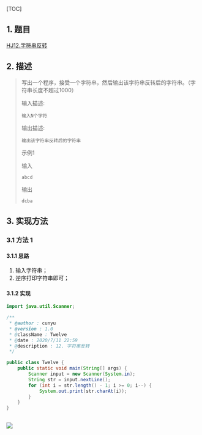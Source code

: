[TOC]

## 1. 题目

[HJ12.字符串反转](https://www.nowcoder.com/practice/e45e078701ab4e4cb49393ae30f1bb04?tpId=37&&tqId=21235&rp=1&ru=/ta/huawei&qru=/ta/huawei/question-ranking)

## 2. 描述

>   写出一个程序，接受一个字符串，然后输出该字符串反转后的字符串。（字符串长度不超过1000）
>
>   输入描述:
>
>   ```
>   输入N个字符
>   ```
>
>   输出描述:
>
>   ```
>   输出该字符串反转后的字符串
>   ```
>
>   示例1
>
>   输入
>
>   ```
>   abcd
>   ```
>
>   输出
>
>   ```
>   dcba
>   ```

## 3. 实现方法

### 3.1 方法 1

#### 3.1.1 思路

1.  输入字符串；
2.  逆序打印字符串即可；

#### 3.1.2 实现

```java
import java.util.Scanner;

/**
 * @author : cunyu
 * @version : 1.0
 * @className : Twelve
 * @date : 2020/7/11 22:59
 * @description : 12. 字符串反转
 */

public class Twelve {
    public static void main(String[] args) {
        Scanner input = new Scanner(System.in);
        String str = input.nextLine();
        for (int i = str.length() - 1; i >= 0; i--) {
            System.out.print(str.charAt(i));
        }
    }
}

```

![](https://gitee.com/cunyu1943/images/raw/master/ImgsUbuntu/20200510234310.png)
---

<link rel="stylesheet" href="https://cdnjs.cloudflare.com/ajax/libs/social-share.js/1.0.16/css/share.min.css">

<center><div class="social-share"></div></center>
<script type="text/javascript" src="https://cdnjs.cloudflare.com/ajax/libs/social-share.js/1.0.16/js/social-share.min.js"></script>


